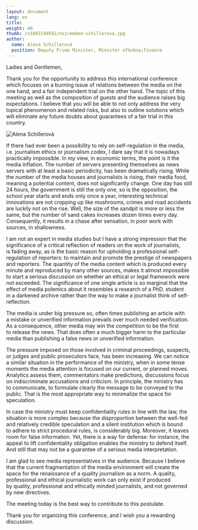 ```yaml
---
layout: document
lang: en
title:
weight: 40
thumb: /v1602140542/nsz/embed-schillerova.jpg
author:
  name: Alena Schillerová
  position: Deputy Prime Minister, Minister of&nbsp;Finance
---
```


Ladies and Gentlemen,

Thank you for the opportunity to&nbsp;address this international conference which focuses on&nbsp;a burning issue of&nbsp;relations between the media on&nbsp;the one hand, and a&nbsp;fair independent trial on&nbsp;the other hand. The topic of&nbsp;this meeting as&nbsp;well as&nbsp;the composition of&nbsp;guests and the audience raises big expectations. I&nbsp;believe that you will be&nbsp;able to&nbsp;not only address the very topical phenomenon and related risks, but also to&nbsp;outline solutions which will eliminate any future doubts about guarantees of&nbsp;a fair trial in&nbsp;this country.

![Alena Schillerová](/blog/assets/img/schillerova.jpg)

If&nbsp;there had ever been a&nbsp;possibility to&nbsp;rely on&nbsp;self-regulation in&nbsp;the media, i.e. journalism ethics or&nbsp;journalism codex, I&nbsp;dare say that it&nbsp;is nowadays practically impossible. In&nbsp;my view, in&nbsp;economic terms, the point is&nbsp;it the media inflation. The number of&nbsp;servers presenting themselves as&nbsp;news servers with at&nbsp;least a&nbsp;basic periodicity, has been dramatically rising. While the number of&nbsp;the media houses and journalists is&nbsp;rising, their media food, meaning a&nbsp;potential content, does not significantly change. One day has still 24&nbsp;hours, the government is&nbsp;still the only one, so&nbsp;is the opposition, the school year starts and ends only once a&nbsp;year, interesting technical innovations are not cropping up&nbsp;like mushrooms, crimes and road accidents are luckily not on&nbsp;the rise. Well, the size of&nbsp;the sandpit is&nbsp;more or&nbsp;less the same, but the number of&nbsp;sand cakes increases dozen times every day. Consequently, it&nbsp;results in&nbsp;a chase after sensation, in&nbsp;poor work with sources, in&nbsp;shallowness.

I&nbsp;am not an&nbsp;expert in&nbsp;media studies but I&nbsp;have a&nbsp;strong impression that the significance of&nbsp;a critical reflection of&nbsp;readers on&nbsp;the work of&nbsp;journalists, is&nbsp;fading away, as&nbsp;is the basic reason for upholding a&nbsp;professional self-regulation of&nbsp;reporters: to&nbsp;maintain and promote the prestige of&nbsp;newspapers and reporters. The quantity of&nbsp;the media content which is&nbsp;produced every minute and reproduced by&nbsp;many other sources, makes it&nbsp;almost impossible to&nbsp;start a&nbsp;serious discussion on&nbsp;whether an&nbsp;ethical or&nbsp;legal framework were not exceeded. The significance of&nbsp;one single article is&nbsp;so marginal that the effect of&nbsp;media polemics about it&nbsp;resembles a&nbsp;research of&nbsp;a PhD. student in&nbsp;a darkened archive rather than the way to&nbsp;make a&nbsp;journalist think of&nbsp;self-reflection.

The media is&nbsp;under big pressure so, often times publishing an&nbsp;article with a&nbsp;mistake or&nbsp;unverified information prevails over much needed verification. As&nbsp;a consequence, other media may win the competition to&nbsp;be the first to&nbsp;release the news. That does often a&nbsp;much bigger harm to&nbsp;the particular media than publishing a&nbsp;false news or&nbsp;unverified information.

The pressure imposed on&nbsp;those involved in&nbsp;criminal proceedings, suspects, or&nbsp;judges and public prosecutors face, has been increasing. We&nbsp;can notice a&nbsp;similar situation in&nbsp;the performance of&nbsp;the ministry, when in&nbsp;some tense moments the media attention is&nbsp;focused on&nbsp;our current, or&nbsp;planned moves. Analytics assess them, commentators make predictions, discussions focus on&nbsp;indiscriminate accusations and criticism. In&nbsp;principle, the ministry has to&nbsp;communicate, to&nbsp;formulate clearly the message to&nbsp;be conveyed to&nbsp;the public. That is&nbsp;the most appropriate way to&nbsp;minimalize the space for speculation.

In&nbsp;case the ministry must keep confidentiality rules in&nbsp;line with the law, the situation is&nbsp;more complex because the disproportion between the well-fed and relatively credible speculation and a&nbsp;silent institution which is&nbsp;bound to&nbsp;adhere to&nbsp;strict procedural rules, is&nbsp;considerably big. Moreover, it&nbsp;leaves room for false information. Yet, there is&nbsp;a way for defense: for instance, the appeal to&nbsp;lift confidentiality obligation enables the ministry to&nbsp;defend itself. And still that may not be&nbsp;a guarantee of&nbsp;a serious media interpretation.

I&nbsp;am glad to&nbsp;see media representatives in&nbsp;the audience. Because I&nbsp;believe that the current fragmentation of&nbsp;the media environment will create the space for the renaissance of&nbsp;a quality journalism as&nbsp;a norm. A&nbsp;quality, professional and ethical journalistic work can only exist if&nbsp;produced by&nbsp;quality, professional and ethically minded journalists, and not governed by&nbsp;new directives.

The meeting today is&nbsp;the best way to&nbsp;contribute to&nbsp;this postulate.

Thank you for organizing this conference, and I&nbsp;wish you a&nbsp;rewarding discussion.
